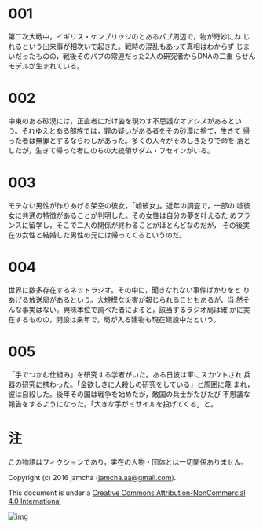 # 001

第二次大戦中，イギリス・ケンブリッジのとあるパブ周辺で，物が奇妙にね
じれるという出来事が相次いで起きた。戦時の混乱もあって真相はわからず
じまいだったものの，戦後そのパブの常連だった2人の研究者からDNAの二重
らせんモデルが生まれている。

# 002

中東のある砂漠には，正直者にだけ姿を現わす不思議なオアシスがあるとい
う。それゆえとある部族では，罪の疑いがある者をその砂漠に捨て，生きて
帰った者は無罪とするならわしがあった。多くの人々がそのしきたりで命を
落としたが，生きて帰った者にのちの大統領サダム・フセインがいる。

# 003

モテない男性が作りあげる架空の彼女，「嘘彼女」。近年の調査で，一部の
嘘彼女に共通の特徴があることが判明した。その女性は自分の夢を叶えるた
めフランスに留学し，そこで二人の関係が終わることがほとんどなのだが，
その後実在の女性と結婚した男性の元には帰ってくるというのだ。

# 004

世界に数多存在するネットラジオ。その中に，聞きなれない事件ばかりをと
りあげる放送局があるという。大規模な災害が報じられることもあるが，当
然そんな事実はない。興味本位で調べた者によると，該当するラジオ局は確
かに実在するものの，開設は来年で，局が入る建物も現在建設中だという。

# 005

「手でつかむ仕組み」を研究する学者がいた。ある日彼は軍にスカウトされ
兵器の研究に携わった。「金欲しさに人殺しの研究をしている」と周囲に蔑
まれ，彼は自殺した。後年その国は戦争を始めたが，敵国の兵士がたびたび
不思議な報告をするようになった。「大きな手がミサイルを投げてくる」と。

# 注

この物語はフィクションであり，実在の人物・団体とは一切関係ありません。

Copyright (c) 2016 jamcha (jamcha.aa@gmail.com).

This document is under a [Creative Commons Attribution-NonCommercial 4.0 International](http://creativecommons.org/licenses/by-nc/4.0/deed)

[![img](http://i.creativecommons.org/l/by-nc/3.0/80x15.png)](http://creativecommons.org/licenses/by-nc/4.0/deed)